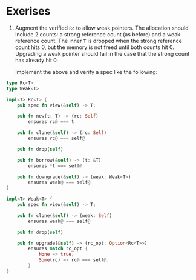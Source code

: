 # Exerises

 1. Augment the verified `Rc` to allow weak pointers.
    The allocation should include 2 counts: a strong reference count (as before)
    and a weak reference count. The inner `T` is dropped when the strong reference
    count hits 0, but the memory is not freed until both counts hit 0.
    Upgrading a weak pointer should fail in the case that the strong count has already hit 0.

    Implement the above and verify a spec like the following:

```rust
type Rc<T>
type Weak<T>

impl<T> Rc<T> {
    pub spec fn view(&self) -> T;

    pub fn new(t: T) -> (rc: Self)
        ensures rc@ === t

    pub fn clone(&self) -> (rc: Self)
        ensures rc@ === self@

    pub fn drop(self)

    pub fn borrow(&self) -> (t: &T)
        ensures *t === self@

    pub fn downgrade(&self) -> (weak: Weak<T>)
        ensures weak@ === self@
}

impl<T> Weak<T> {
    pub spec fn view(&self) -> T;

    pub fn clone(&self) -> (weak: Self)
        ensures weak@ === self@

    pub fn drop(self)

    pub fn upgrade(&self) -> (rc_opt: Option<Rc<T>>)
        ensures match rc_opt {
            None => true,
            Some(rc) => rc@ === self@,
        }
}
```
